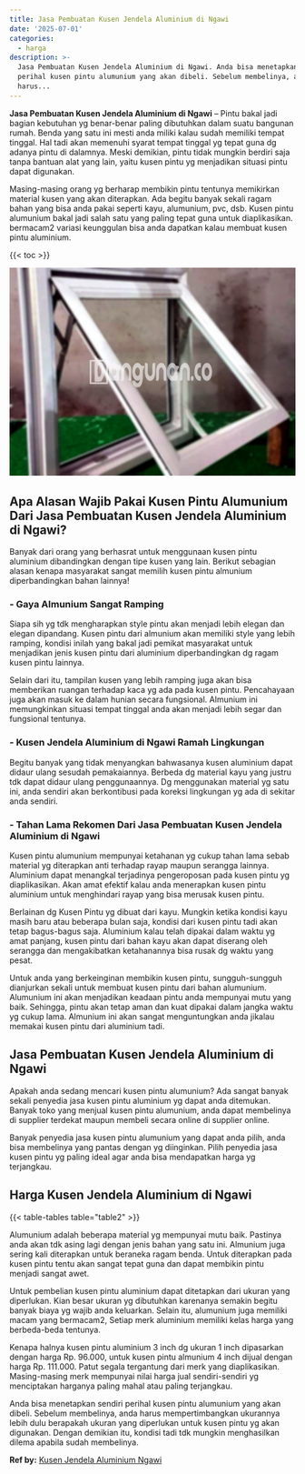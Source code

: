 ```yaml
---
title: Jasa Pembuatan Kusen Jendela Aluminium di Ngawi
date: '2025-07-01'
categories:
  - harga
description: >-
  Jasa Pembuatan Kusen Jendela Aluminium di Ngawi. Anda bisa menetapkan sendiri
  perihal kusen pintu alumunium yang akan dibeli. Sebelum membelinya, anda
  harus...
---
```


**Jasa Pembuatan Kusen Jendela Aluminium di Ngawi** – Pintu bakal jadi bagian kebutuhan yg benar-benar paling dibutuhkan dalam suatu bangunan rumah. Benda yang satu ini mesti anda miliki kalau sudah memiliki tempat tinggal. Hal tadi akan memenuhi syarat tempat tinggal yg tepat guna dg adanya pintu di dalamnya. Meski demikian, pintu tidak mungkin berdiri saja tanpa bantuan alat yang lain, yaitu kusen pintu yg menjadikan situasi pintu dapat digunakan.

Masing-masing orang yg berharap membikin pintu tentunya memikirkan material kusen yang akan diterapkan. Ada begitu banyak sekali ragam bahan yang bisa anda pakai seperti kayu, alumunium, pvc, dsb. Kusen pintu alumunium bakal jadi salah satu yang paling tepat guna untuk diaplikasikan. bermacam2 variasi keunggulan bisa anda dapatkan kalau membuat kusen pintu aluminium.

{{< toc >}}

![Jasa Pembuatan Kusen Jendela Aluminium di Ngawi](/images/harga-kusen-jendela-alumunium-01.png)

## Apa Alasan Wajib Pakai Kusen Pintu Alumunium Dari Jasa Pembuatan Kusen Jendela Aluminium di Ngawi?

Banyak dari orang yang berhasrat untuk menggunaan kusen pintu aluminium dibandingkan dengan tipe kusen yang lain. Berikut sebagian alasan kenapa masyarakat sangat memilih kusen pintu almunium diperbandingkan bahan lainnya!

### \- Gaya Almunium Sangat Ramping

Siapa sih yg tdk mengharapkan style pintu akan menjadi lebih elegan dan elegan dipandang. Kusen pintu dari almunium akan memiliki style yang lebih ramping, kondisi inilah yang bakal jadi pemikat masyarakat untuk menjadikan jenis kusen pintu dari aluminium diperbandingkan dg ragam kusen pintu lainnya.

Selain dari itu, tampilan kusen yang lebih ramping juga akan bisa memberikan ruangan terhadap kaca yg ada pada kusen pintu. Pencahayaan juga akan masuk ke dalam hunian secara fungsional. Almunium ini memungkinkan situasi tempat tinggal anda akan menjadi lebih segar dan fungsional tentunya.

### \- Kusen Jendela Aluminium di Ngawi Ramah Lingkungan

Begitu banyak yang tidak menyangkan bahwasanya kusen aluminium dapat didaur ulang sesudah pemakaiannya. Berbeda dg material kayu yang justru tdk dapat didaur ulang penggunaannya. Dg menggunakan material yg satu ini, anda sendiri akan berkontibusi pada koreksi lingkungan yg ada di sekitar anda sendiri.

### \- Tahan Lama Rekomen Dari Jasa Pembuatan Kusen Jendela Aluminium di Ngawi

Kusen pintu alumunium mempunyai ketahanan yg cukup tahan lama sebab material yg diterapkan anti terhadap rayap maupun serangga lainnya. Aluminium dapat menangkal terjadinya pengeroposan pada kusen pintu yg diaplikasikan. Akan amat efektif kalau anda menerapkan kusen pintu aluminium untuk menghindari rayap yang bisa merusak kusen pintu.

Berlainan dg Kusen Pintu yg dibuat dari kayu. Mungkin ketika kondisi kayu masih baru atau beberapa bulan saja, kondisi dari kusen pintu tadi akan tetap bagus-bagus saja. Aluminium kalau telah dipakai dalam waktu yg amat panjang, kusen pintu dari bahan kayu akan dapat diserang oleh serangga dan mengakibatkan ketahanannya bisa rusak dg waktu yang pesat.

Untuk anda yang berkeinginan membikin kusen pintu, sungguh-sungguh dianjurkan sekali untuk membuat kusen pintu dari bahan alumunium. Alumunium ini akan menjadikan keadaan pintu anda mempunyai mutu yang baik. Sehingga, pintu akan tetap aman dan kuat dipakai dalam jangka waktu yg cukup lama. Almunium ini akan sangat menguntungkan anda jikalau memakai kusen pintu dari aluminium tadi.

## Jasa Pembuatan Kusen Jendela Aluminium di Ngawi

Apakah anda sedang mencari kusen pintu alumunium? Ada sangat banyak sekali penyedia jasa kusen pintu aluminium yg dapat anda ditemukan. Banyak toko yang menjual kusen pintu alumunium, anda dapat membelinya di supplier terdekat maupun membeli secara online di supplier online.

Banyak penyedia jasa kusen pintu alumunium yang dapat anda pilih, anda bisa membelinya yang pantas dengan yg diinginkan. Pilih penyedia jasa kusen pintu yg paling ideal agar anda bisa mendapatkan harga yg terjangkau.

## Harga Kusen Jendela Aluminium di Ngawi

{{< table-tables table="table2" >}}

Alumunium adalah beberapa material yg mempunyai mutu baik. Pastinya anda akan tdk asing lagi dengan jenis bahan yang satu ini. Almunium juga sering kali diterapkan untuk beraneka ragam benda. Untuk diterapkan pada kusen pintu tentu akan sangat tepat guna dan dapat membikin pintu menjadi sangat awet.

Untuk pembelian kusen pintu aluminium dapat ditetapkan dari ukuran yang diperlukan. Kian besar ukuran yg dibutuhkan karenanya semakin begitu banyak biaya yg wajib anda keluarkan. Selain itu, alumunium juga memiliki macam yang bermacam2, Setiap merk aluminium memiliki kelas harga yang berbeda-beda tentunya.

Kenapa halnya kusen pintu aluminium 3 inch dg ukuran 1 inch dipasarkan dengan harga Rp. 96.000, untuk kusen pintu almunium 4 inch dijual dengan harga Rp. 111.000. Patut segala tergantung dari merk yang diaplikasikan. Masing-masing merk mempunyai nilai harga jual sendiri-sendiri yg menciptakan harganya paling mahal atau paling terjangkau.

Anda bisa menetapkan sendiri perihal kusen pintu alumunium yang akan dibeli. Sebelum membelinya, anda harus mempertimbangkan ukurannya lebih dulu berapakah ukuran yang diperlukan untuk kusen pintu yg akan digunakan. Dengan demikian itu, kondisi tadi tdk mungkin menghasilkan dilema apabila sudah membelinya.

**Ref by:** [Kusen Jendela Aluminium Ngawi](https://id.wikipedia.org/wiki/Kusen)
